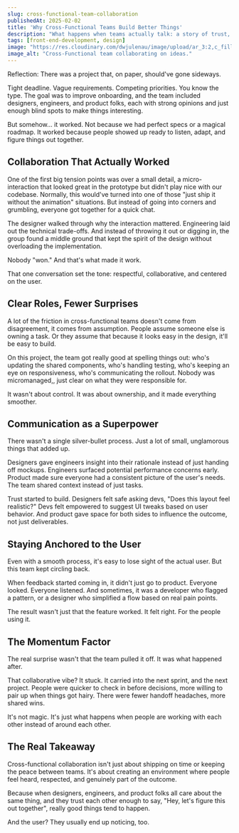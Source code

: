 ```yaml
---
slug: cross-functional-team-collaboration
publishedAt: 2025-02-02
title: 'Why Cross-Functional Teams Build Better Things'
description: "What happens when teams actually talk: a story of trust, shared wins, and a tiny UI detail that nearly derailed a launch."
tags: [front-end-development, design]
image: "https://res.cloudinary.com/dwjulenau/image/upload/ar_3:2,c_fill,dpr_auto,f_auto,fl_progressive,q_auto/v1743963713/josh-portfolio/assets_task_01jr6589gne0h9rjapex810m08_img_0.webp"
image_alt: "Cross-Functional team collaborating on ideas."
---
```

Reflection: There was a project that, on paper, should've gone sideways.

Tight deadline. Vague requirements. Competing priorities. You know the type. The goal was to improve onboarding, and the team included designers, engineers, and product folks, each with strong opinions and just enough blind spots to make things interesting.

But somehow… it worked. Not because we had perfect specs or a magical roadmap. It worked because people showed up ready to listen, adapt, and figure things out together.

## Collaboration That Actually Worked
One of the first big tension points was over a small detail, a micro-interaction that looked great in the prototype but didn't play nice with our codebase. Normally, this would've turned into one of those "just ship it without the animation" situations. But instead of going into corners and grumbling, everyone got together for a quick chat.

The designer walked through why the interaction mattered. Engineering laid out the technical trade-offs. And instead of throwing it out or digging in, the group found a middle ground that kept the spirit of the design without overloading the implementation.

Nobody "won." And that's what made it work.

That one conversation set the tone: respectful, collaborative, and centered on the user.

## Clear Roles, Fewer Surprises
A lot of the friction in cross-functional teams doesn't come from disagreement, it comes from assumption. People assume someone else is owning a task. Or they assume that because it looks easy in the design, it'll be easy to build.

On this project, the team got really good at spelling things out: who's updating the shared components, who's handling testing, who's keeping an eye on responsiveness, who's communicating the rollout. Nobody was micromanaged,, just clear on what they were responsible for.

It wasn't about control. It was about ownership, and it made everything smoother.

## Communication as a Superpower
There wasn't a single silver-bullet process. Just a lot of small, unglamorous things that added up.

Designers gave engineers insight into their rationale instead of just handing off mockups. Engineers surfaced potential performance concerns early. Product made sure everyone had a consistent picture of the user's needs. The team shared context instead of just tasks.

Trust started to build. Designers felt safe asking devs, "Does this layout feel realistic?" Devs felt empowered to suggest UI tweaks based on user behavior. And product gave space for both sides to influence the outcome, not just deliverables.

## Staying Anchored to the User
Even with a smooth process, it's easy to lose sight of the actual user. But this team kept circling back.

When feedback started coming in, it didn't just go to product. Everyone looked. Everyone listened. And sometimes, it was a developer who flagged a pattern, or a designer who simplified a flow based on real pain points.

The result wasn't just that the feature worked. It felt right. For the people using it.

## The Momentum Factor
The real surprise wasn't that the team pulled it off. It was what happened after.

That collaborative vibe? It stuck. It carried into the next sprint, and the next project. People were quicker to check in before decisions, more willing to pair up when things got hairy. There were fewer handoff headaches, more shared wins.

It's not magic. It's just what happens when people are working with each other instead of around each other.

## The Real Takeaway
Cross-functional collaboration isn't just about shipping on time or keeping the peace between teams. It's about creating an environment where people feel heard, respected, and genuinely part of the outcome.

Because when designers, engineers, and product folks all care about the same thing, and they trust each other enough to say, "Hey, let's figure this out together", really good things tend to happen.

And the user? They usually end up noticing, too.
